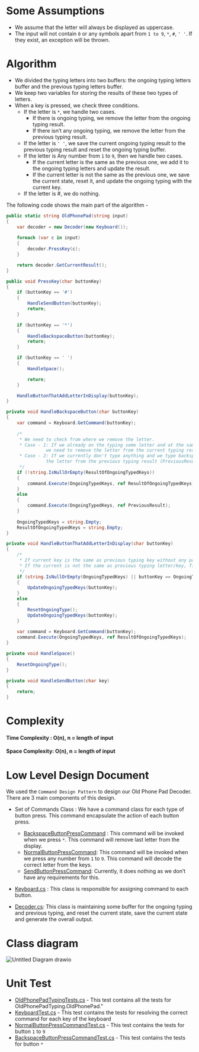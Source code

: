 # Some Assumptions
- We assume that the letter will always be displayed as uppercase.
- The input will not contain `0` or any symbols apart from `1 to 9`, `*`, `#`, `' '`. If they exist, an exception will be thrown.

# Algorithm
- We divided the typing letters into two buffers: the ongoing typing letters buffer and the previous typing letters buffer.
- We keep two variables for storing the results of these two types of letters.
- When a key is pressed, we check three conditions.
  - If the letter is `*`, we handle two cases.
    - If there is ongoing typing, we remove the letter from the ongoing typing result.
    - If there isn’t any ongoing typing, we remove the letter from the previous typing result.
  - If the letter is `' '`, we save the current ongoing typing result to the previous typing result and reset the ongoing typing buffer.
  - If the letter is Any number from `1` to `9`, then we handle two cases.
    - If the current letter is the same as the previous one, we add it to the ongoing typing letters and update the result.
    - If the current letter is not the same as the previous one, we save the current state, reset it, and update the ongoing typing with the current key.
  - If the letter is #, we do nothing.

The following code shows the main part of the algorithm - 

```C#
public static string OldPhonePad(string input)
{
    var decoder = new Decoder(new Keyboard());
    
    foreach (var c in input)
    {
        decoder.PressKey(c);
    }

    return decoder.GetCurrentResult();
}

public void PressKey(char buttonKey)
{
    if (buttonKey == '#')
    {
        HandleSendButton(buttonKey);
        return;
    }

    if (buttonKey == '*')
    {
        HandleBackspaceButton(buttonKey);
        return;
    }

    if (buttonKey == ' ')
    {
        HandleSpace();

        return;
    }

    HandleButtonThatAddLetterInDisplay(buttonKey);
}

private void HandleBackspaceButton(char buttonKey)
{
    var command = Keyboard.GetCommand(buttonKey);
    
    /*
     * We need to check from where we remove the letter.
     * Case - 1: If we already on the typing some letter and at the same we type backspace(*), in that case
               we need to remove the letter from the current typing result (ResultOfOngoingTypedKeys).
     * Case - 2: If we currently don't type anything and we type backspace(*), in that case we need to remove
               the letter from the previous typing result (PreviousResult).
     */
    if (!string.IsNullOrEmpty(ResultOfOngoingTypedKeys))
    {
        command.Execute(OngoingTypedKeys, ref ResultOfOngoingTypedKeys);
    }
    else
    {
        command.Execute(OngoingTypedKeys, ref PreviousResult);
    }
    
    OngoingTypedKeys = string.Empty;
    ResultOfOngoingTypedKeys = string.Empty;
}

private void HandleButtonThatAddLetterInDisplay(char buttonKey)
{
    /*
     * If current key is the same as previous typing key without any pause, then we can update the display without resetting the ongoing typing.
     * If the current is not the same as previous typing letter/key, first we need to save and reset the previous typing, then we need to update the current type key.
     */
    if (string.IsNullOrEmpty(OngoingTypedKeys) || buttonKey == OngoingTypedKeys.Last())
    {
        UpdateOngoingTypedKeys(buttonKey);
    }
    else
    {
        ResetOngoingType();
        UpdateOngoingTypedKeys(buttonKey);
    }
    
    var command = Keyboard.GetCommand(buttonKey);
    command.Execute(OngoingTypedKeys, ref ResultOfOngoingTypedKeys);
}

private void HandleSpace()
{
    ResetOngoingType();
}

private void HandleSendButton(char key)
{
    return;
}
```

# Complexity
#### Time Complexity : O(n), n = length of input
#### Space Complexity: O(n), n = length of input

# Low Level Design Document

We used the `Command Design Pattern` to design our Old Phone Pad Decoder. There are 3 main components of this design.
- Set of Commands Class : We have a command class for each type of button press. This command encapsulate the action of each button press.
  - [BackspaceButtonPressCommand](OldPhonePadDecoder/Commands/BackspaceButtonPressCommand.cs) : This command will be invoked when we press `*`. This command will remove last letter from the display.
  - [NormalButtonPressCommand](OldPhonePadDecoder/Commands/NormalButtonPressCommand.cs): This command will be invoked when we press any number from `1` to `9`. This command will decode the correct letter from the keys.
  - [SendButtonPressCommand](OldPhonePadDecoder/Commands/SendButtonPressCommand.cs): Currently, it does nothing as we don’t have any requirements for this.

- [Keyboard.cs](OldPhonePadDecoder/Keyboard.cs) : This class is responsible for assigning command to each button.
- [Decoder.cs](OldPhonePadDecoder/Decoder.cs): This class is maintaining some buffer for the ongoing typing and previous typing, and reset the current state, save the current state and generate the overall output.

# Class diagram

![Untitled Diagram drawio](https://github.com/user-attachments/assets/882a6fc5-8f44-4ecf-8951-e4a54aaa16c9)

# Unit Test
- [OldPhonePadTypingTests.cs](OldPhonePadDecoder.Tests/OldPhonePadTypingTests.cs) - This test contains all the tests for OldPhonePadTyping.OldPhonePad."
- [KeyboardTest.cs](OldPhonePadDecoder.Tests/KeyboardTest.cs) - This test contains the tests for resolving the correct command for each key of the keyboard
- [NormalButtonPressCommandTest.cs](OldPhonePadDecoder.Tests/NormalButtonPressCommandTest.cs) - This test contains the tests for button `1` to `9`
- [BackspaceButtonPressCommandTest.cs](OldPhonePadDecoder.Tests/BackspaceButtonPressCommandTest.cs) - This test contains the tests for button `*`
